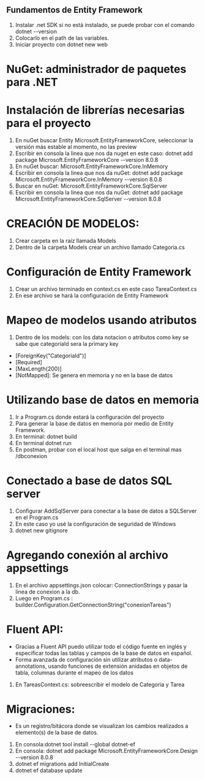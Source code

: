 ## Fundamentos de Entity Framework

1. Instalar .net SDK si no está instalado, se puede probar con el comando dotnet --version
2. Colocarlo en el path de las variables.
3. Iniciar proyecto con dotnet new web

# NuGet: administrador de paquetes para .NET

# Instalación de librerías necesarias para el proyecto

1. En nuGet buscar Entity Microsoft.EntityFrameworkCore, seleccionar la versión más estable al momento, no las preview
2. Escribir en consola la linea que nos da nuget en este caso: dotnet add package Microsoft.EntityFrameworkCore --version 8.0.8
3. En nuGet buscar: Microsoft.EntityFrameworkCore.InMemory
4. Escribir en consola la linea que nos da nuGet: dotnet add package Microsoft.EntityFrameworkCore.InMemory --version 8.0.8
5. Buscar en nuGet: Microsoft.EntityFrameworkCore.SqlServer
6. Escribir en consola la linea que nos da nuGet: dotnet add package Microsoft.EntityFrameworkCore.SqlServer --version 8.0.8

# CREACIÓN DE MODELOS:

1. Crear carpeta en la raíz llamada Models
2. Dentro de la carpeta Models crear un archivo llamado Categoria.cs

# Configuración de Entity Framework

1. Crear un archivo terminado en context.cs en este caso TareaContext.cs
2. En ese archivo se hará la configuración de Entity Framework

# Mapeo de modelos usando atributos

1. Dentro de los models: con los data notacion o atributos como key se sabe que categoriaId sera la primary key

- [ForeignKey("CategoriaId")]
- [Required]
- [MaxLength(200)]
- [NotMapped]: Se genera en memoria y no en la base de datos

# Utilizando base de datos en memoria

1. Ir a Program.cs donde estará la configuración del proyecto
2. Para generar la base de datos en memoria por medio de Entity Framework.
3. En terminal: dotnet build
4. En terminal dotnet run
5. En postman, probar con el local host que salga en el terminal mas /dbconexion

# Conectado a base de datos SQL server

1. Configurar AddSqlServer para conectar a la base de datos a SQLServer en el Program.cs
2. En este caso yo usé la configuración de seguridad de Windows
3. dotnet new gitignore

# Agregando conexión al archivo appsettings

1. En el archivo appsettings.json colocar: ConnectionStrings y pasar la linea de conexion a la db.
2. Luego en Program.cs : builder.Configuration.GetConnectionString("conexionTareas")

# Fluent API:

- Gracias a Fluent API puedo utilizar todo el código fuente en inglés y especificar todas las tablas y campos de la base de datos en español.
- Forma avanzada de configuración sin utilizar atributos o data-annotations, usando funciones de extensión anidadas en objetos de tabla, columnas durante el mapeo de los datos

1. En TareasContext.cs: sobreescribir el modelo de Categoria y Tarea

# Migraciones:

- Es un registro/bitácora donde se visualizan los cambios realizados a elemento(s) de la base de datos.

1. En consola:dotnet tool install --global dotnet-ef
2. En consola: dotnet add package Microsoft.EntityFrameworkCore.Design --version 8.0.8
3. dotnet ef migrations add InitialCreate
4. dotnet ef database update
